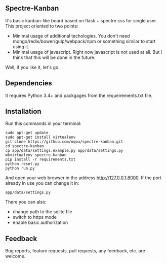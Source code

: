 Spectre-Kanban
---
It's basic kanban-like board based on flask + spectre.css for single user. This project oriented to two points: 

* Minimal usage of additional techologies. You don't need mongo/redis/bower/gulp/webpack/npm or something similar to start using it.
* Minimal usage of javascript. Right now javascript is not used at all. But I think that this will be done in the future.

Well, if you like it, let's go.

Dependencies
---
It requires Python 3.4+ and packgages from the requeirements.txt file.

Installation
---
Run this commands in your terminal:
```
sudo apt-get update
sudo apt-get install virtualenv
git clone https://github.com/oqwa/spectre-kanban.git
cd spectre-kanban
cp app/data/settings.example.py app/data/settings.py
mkvirtualenv spectre-kanban
pip install -r requirements.txt
python reset.py
python run.py
```
And open your web browser in the address http://127.0.0.1:8000. If the port already in use you can change it in:
```
app/data/settings.py
``` 
There you can also:
 * change path to the sqlite file
 * switch to https mode
 * enable basic authorization

Feedback
---
Bug reports, feature requests, pull requests, any feedback, etc. are welcome. 